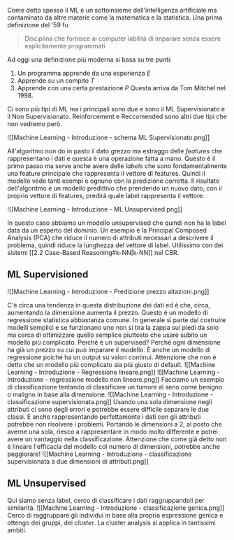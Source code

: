 Come detto spesso il ML è un sottoinsieme dell'intelligenza artificiale ma contaminato da altre materie come la matematica e la statistica. Una prima definizione del '59 fu
> Disciplina che fornisce ai computer labilità di imparare senza essere esplicitamente programmati

Ad oggi una definizione più moderna si basa su tre punti:
1. Un programma apprende da una esperienza *E*
2. Apprende su un compito *T*
3. Apprende con una certa prestazione *P*
Questa arriva da Tom Mitchel nel 1998. 

Ci sono più tipi di ML ma i principali sono due e sono il ML Supervisionato e il Non Supervisionato. Reinforcement e Reccomended sono altri due tipi che non vedremo però.

![[Machine Learning - Introduzione - schema ML Supervisionato.png]]

All'algoritmo non do in pasto il dato grezzo ma estraggo delle *features* che rappresentano i dati e questa è una operazione fatta a mano. Questo è il primo passo ma serve anche avere delle *labels* che sono fondamentalmente una feature principale che rappresenta il vettore di features. Quindi il modello vede tanti esempi e ognuno con la predizione corretta. Il risultato dell'algoritmo è un modello predittivo che prendendo un nuovo dato, con il proprio vettore di features, predirà quale label rappresenta il vettore. 

![[Machine Learning - Introduzione  - ML Unsupervised.png]]

In questo caso abbiamo un modello unsupervised che quindi non ha la label data da un esperto del dominio. Un esempio è la Principal Composed Analysis (PCA) che riduce il numero di attributi necessari a descrivere il problema, quindi riduce la lunghezza del vettore di label. Utilissimo con dei sistemi [[2.2 Case-Based Reasoning#k-NN|k-NN]] nel CBR.  

## ML Supervisioned
![[Machine Learning - Introduzione  - Predizione prezzo aitazioni.png]]

C'è circa una tendenza in questa distribuzione dei dati ed è che, circa, aumentando la dimensione aumenta il prezzo. Questo è un modello di regressione statistica abbastanza comune. 
In generale si parte dal costruire modelli semplici e se funzionano uno non si tira la zappa sui piedi da solo ma cerca di ottimizzare quello semplice piuttosto che usare subito un modello più complicato. 
Perché è un supervised? Perché ogni dimensione ha già un prezzo su cui può imparare il modello. È anche un modello di regressione poiché ha un output su valori continui. Attenzione che non è detto che un modello più complicato sia più giusto di default. 
![[Machine Learning - Introduzione  - Regressione lineare.png]] ![[Machine Learning - Introduzione  - regressione modello non lineare.png]]
Facciamo un esempio di classificazione tentando di classificare un tumore al seno come benigno o maligno in base alla dimensione. 
![[Machine Learning - Introduzione  - classificazione supervisionata.png]]
Usando una sola dimensione negli attributi ci sono degli errori e potrebbe essere difficile separare le due classi. E anche rappresentando perfettamente i dati con gli attributi potrebbe non risolvere i problemi. 
Portando le dimensioni a 2, al posto che averne una sola, riesco a rappresentare in modo molto differente e potrei avere un vantaggio nella classificazione. Attenzione che come già detto non è lineare l'efficacia del modello col numero di dimensioni, potrebbe anche peggiorare!
![[Machine Learning - Introduzione  - classificazione supervisionata a due dimensioni di attributi.png]]

## ML Unsupervised
Qui siamo senza label, cerco di classificare i dati raggruppandoli per similarità. 
![[Machine Learning - Introduzione  - classificazione genica.png]]
Cerco di raggruppare gli individui in base alla propria espressione genica e ottengo dei gruppi, dei *cluster*. La cluster analysis si applica in tantissimi ambiti.
